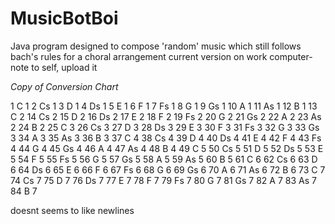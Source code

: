 # MusicBotBoi
Java program designed to compose 'random' music which still follows bach's rules for a choral arrangement
current version on work computer- note to self, upload it

*Copy of Conversion Chart*

1		C	1
2		Cs	1
3		D	1
4		Ds	1
5		E	1
6		F	1
7		Fs	1
8		G	1
9		Gs	1
10		A	1
11		As	1
12		B	1
13		C	2
14		Cs	2
15		D	2
16		Ds	2
17		E	2
18		F	2
19		Fs	2
20		G	2
21		Gs	2
22		A	2
23		As	2
24		B	2
25		C	3
26		Cs	3
27		D	3
28		Ds	3
29		E	3
30		F	3
31		Fs	3
32		G	3
33		Gs	3
34		A	3
35		As	3
36		B	3
37		C	4
38		Cs	4
39		D	4
40		Ds	4
41		E	4
42		F	4
43		Fs	4
44		G	4
45		Gs	4
46		A	4
47		As	4
48		B	4
49		C	5
50		Cs	5
51		D	5
52		Ds	5
53		E	5
54		F	5
55		Fs	5
56		G	5
57		Gs	5
58		A	5
59		As	5
60		B	5
61		C	6
62		Cs	6
63		D	6
64		Ds	6
65		E	6
66		F	6
67		Fs	6
68		G	6
69		Gs	6
70		A	6
71		As	6
72		B	6
73		C	7
74		Cs	7
75		D	7
76		Ds	7
77		E	7
78		F	7
79		Fs	7
80		G	7
81		Gs	7
82		A	7
83		As	7
84		B	7

doesnt seems to like newlines

